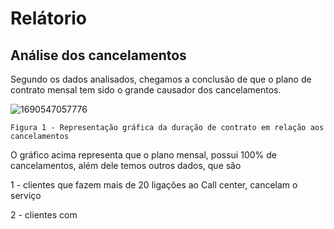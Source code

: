 # Relátorio

## Análise dos cancelamentos

Segundo os dados analisados, chegamos a conclusão de que o plano de contrato mensal tem sido o grande causador dos cancelamentos.

![1690547057776](image/Relatório/1690547057776.png)

    Figura 1 - Representação gráfica da duração de contrato em relação aos cancelamentos

O gráfico acima representa que o plano mensal, possui 100% de cancelamentos, além dele temos outros dados, que são

1 - clientes que fazem mais de 20 ligações ao Call center, cancelam o serviço

2 - clientes com
